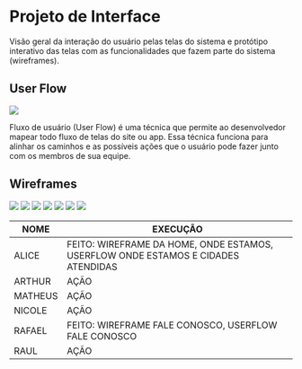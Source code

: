 
# Projeto de Interface

Visão geral da interação do usuário pelas telas do sistema e protótipo interativo das telas com as funcionalidades que fazem parte do sistema (wireframes).

## User Flow

<img src="img/User Flow - Zucco.png">


Fluxo de usuário (User Flow) é uma técnica que permite ao desenvolvedor mapear todo fluxo de telas do site ou app. Essa técnica funciona para alinhar os caminhos e as possíveis ações que o usuário pode fazer junto com os membros de sua equipe.




## Wireframes

<img src="img/ZUCCO-1.png">
<img src="img/ZUCCO-2.png">
<img src="img/ZUCCO-3.png">
<img src="img/ZUCCO-4.png">
<img src="img/ZUCCO-5.png">
<img src="img/ZUCCO-6.png">
<img src="img/ZUCCO-7.png">

|NOME    | EXECUÇÃO |
|-------|-------------------------|
|ALICE|  FEITO: WIREFRAME DA HOME, ONDE ESTAMOS, USERFLOW ONDE ESTAMOS E CIDADES ATENDIDAS |
|ARTHUR|AÇÃO |
|MATHEUS|AÇÃO|
|NICOLE|AÇÃO  |
|RAFAEL| FEITO: WIREFRAME FALE CONOSCO, USERFLOW FALE CONOSCO |
|RAUL| AÇÃO |


